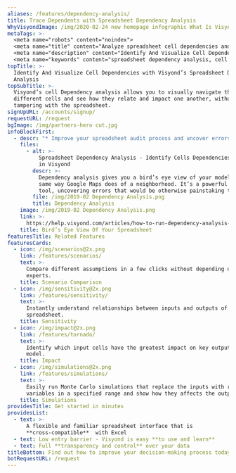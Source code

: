 ```yaml
---
aliases: /features/dependency-analysis/
title: Trace Dependents with Spreadsheet Dependency Analysis
WhyVisyondImage: /img/2020-02-24 new homepage infographic What Is Visyond.png
metaTags: >-
  <meta name="robots" content="noindex">
  <meta name="title" content="Analyze spreadsheet cell dependencies and track dependent and precedent cells">
  <meta name="description" content="Identify And Visualize Cell Dependencies with Visyond’s Spreadsheet Dependency Analysis">
  <meta name="keywords" content="spreadsheet dependency analysis, cell dependency analysis, trace dependents excel">
topTitle: >-
  Identify And Visualize Cell Dependencies with Visyond’s Spreadsheet Dependency
  Analysis
topSubTitle: >-
  Visyond’s cell Dependency analysis allows you to visually navigate through
  different cells and see how they relate and impact one another, without
  tampering with the spreadsheet.
signUpURL: /accounts/signup/
requestURL: /request
bgImage: /img/partners-hero cut.jpg
infoBlockFirst:
  - descr: "* Improve your spreadsheet audit process and uncover errors that would be otherwise painstaking to catch\r\n* Understand the structure of your models better\r\n* Make your spreadsheets easier to visualize and explain to colleagues or clients\r\n"
    files:
      - alt: >-
          Spreadsheet Dependency Analysis - Identify Cells Dependencies Visually
          in Visyond
        descr: >-
          Dependency analysis gives you a bird’s eye view of your model in the
          same way Google Maps does of a neighborhood. It’s a powerful auditing
          tool, uncovering errors that would be otherwise painstaking to catch.
        file: /img/2019-02 Dependency Analysis.png
        title: Dependency Analysis
    image: /img/2019-02 Dependency Analysis.png
    link: >-
      https://help.visyond.com/articles/how-to-run-dependency-analysis-in-visyond/
    title: Bird’s Eye View Of Your Spreadsheet
featuresTitle: Related Features
featuresCards:
  - icon: /img/scenarios@2x.png
    link: /features/scenarios/
    text: >-
      Compare different assumptions in a few clicks without depending on
      experts.
    title: Scenario Comparison
  - icon: /img/sensitivity@2x.png
    link: /features/sensitivity/
    text: >-
      Instantly understand relationships between inputs and outputs of your
      spreadsheet.
    title: Sensitivity
  - icon: /img/impact@2x.png
    link: /features/tornado/
    text: >-
      Identify which input cells have the greatest impact on key outputs of your
      model.
    title: Impact
  - icon: /img/simulations@2x.png
    link: /features/simulations/
    text: >-
      Easily run Monte Carlo simulations that replace the inputs with random
      variables in a specified range and show how they affects the output.
    title: Simulations
providesTitle: Get started in minutes
providesList:
  - text: >-
      A flexible and familiar spreadsheet interface that is
      **cross-compatible**  with Excel
  - text: Low entry barrier - Visyond is easy **to use and learn**
  - text: Full **transparency and control** over your data
titleBottom: Find out how to improve your decision-making process today
botRequestURL: /request
---
```


